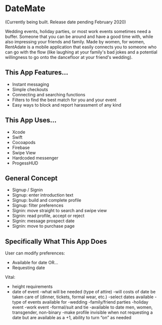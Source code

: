 # DateMate

(Currently being built. Release date pending February 2020)

Wedding events, holiday parties, or most work events sometimes need a buffer. Someone that you can be around and have a good time with, while also impressing your friends and family. Made by women, for women, RentAdate is a mobile application that easily connects you to someone who can go with the flow (like laughing at your family's bad jokes and a potential willingness to go onto the dancefloor at your friend's wedding). 

## This App Features...

- Instant messaging
- Simple checkouts
- Connecting and searching functions
- Filters to find the best match for you and your event
- Easy ways to block and report harassment of any kind

## This App Uses...

- Xcode
- Swift
- Cocoapods
- Firebase
- Swipe View
- Hardcoded messenger
- ProgessHUD

## General Concept

- Signup / Signin
- Signup: enter introduction text
- Signup: build and complete profile
- Signup: filter preferences
- Signin: move straight to search and swipe view
- Signin: read profile, accept or reject
- Signin: message prospect date
- Signin: move to purchase page

## Specifically What This App Does

User can modify preferences:

- Available for date
OR...
- Requesting date

Vital:

- height requirements
- date of event
	-what will be needed (type of attire)
	-will costs of date be taken care of (dinner, tickets, formal wear, etc.)
  	-select dates available
 	 -type of events available for
	-wedding
	-family/friend parties
	-holiday event
	-work event
	-formal/suit and tie
  	-available to date men, women, transgender, non-binary
  	-make profile invisible when not requesting a date but are available as a +1, ability to turn “on” as needed

